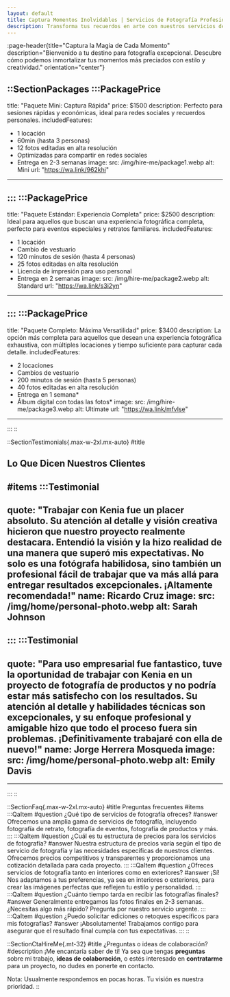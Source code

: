```yaml
---
layout: default
title: Captura Momentos Inolvidables | Servicios de Fotografía Profesional
description: Transforma tus recuerdos en arte con nuestros servicios de fotografía de alta calidad. Paquetes personalizados para todas las ocasiones. ¡Contáctanos hoy!
---
```


:page-header{title="Captura la Magia de Cada Momento" description="Bienvenido a tu destino para fotografía excepcional. Descubre cómo podemos inmortalizar tus momentos más preciados con estilo y creatividad." orientation="center"}

::SectionPackages
:::PackagePrice
---
title: "Paquete Mini: Captura Rápida"
price: $1500
description: Perfecto para sesiones rápidas y económicas, ideal para redes sociales y recuerdos personales.
includedFeatures:
  - 1 locación
  - 60min (hasta 3 personas)
  - 12 fotos editadas en alta resolución
  - Optimizadas para compartir en redes sociales
  - Entrega en 2-3 semanas
image:
  src: /img/hire-me/package1.webp
  alt: Mini
url: "https://wa.link/962khi"
---
:::
:::PackagePrice
---
title: "Paquete Estándar: Experiencia Completa"
price: $2500
description: Ideal para aquellos que buscan una experiencia fotográfica completa, perfecto para eventos especiales y retratos familiares.
includedFeatures:
  - 1 locación
  - Cambio de vestuario
  - 120 minutos de sesión (hasta 4 personas)
  - 25 fotos editadas en alta resolución
  - Licencia de impresión para uso personal
  - Entrega en 2 semanas
image:
  src: /img/hire-me/package2.webp
  alt: Standard
url: "https://wa.link/s3i2yn"
---
:::
:::PackagePrice
---
title: "Paquete Completo: Máxima Versatilidad"
price: $3400
description: La opción más completa para aquellos que desean una experiencia fotográfica exhaustiva, con múltiples locaciones y tiempo suficiente para capturar cada detalle.
includedFeatures:
  - 2 locaciones
  - Cambios de vestuario
  - 200 minutos de sesión (hasta 5 personas)
  - 40 fotos editadas en alta resolución
  - Entrega en 1 semana*
  - Álbum digital con todas las fotos*
image:
  src: /img/hire-me/package3.webp
  alt: Ultimate
url: "https://wa.link/mfvlse"
---
:::
::


::SectionTestimonials{.max-w-2xl.mx-auto}
#title
## Lo Que Dicen Nuestros Clientes
#items
:::Testimonial
---
quote: "Trabajar con Kenia fue un placer absoluto. Su atención al detalle y visión creativa hicieron que nuestro proyecto realmente destacara. Entendió la visión y la hizo realidad de una manera que superó mis expectativas. No solo es una fotógrafa habilidosa, sino también un profesional fácil de trabajar que va más allá para entregar resultados excepcionales. ¡Altamente recomendada!"
name: Ricardo Cruz
image:
  src: /img/home/personal-photo.webp
  alt: Sarah Johnson
---
:::
:::Testimonial
---
quote: "Para uso empresarial fue fantastico, tuve la oportunidad de trabajar con Kenia en un proyecto de fotografía de productos y no podría estar más satisfecho con los resultados. Su atención al detalle y habilidades técnicas son excepcionales, y su enfoque profesional y amigable hizo que todo el proceso fuera sin problemas. ¡Definitivamente trabajaré con ella de nuevo!"
name: Jorge Herrera Mosqueda
image:
  src: /img/home/personal-photo.webp
  alt: Emily Davis
---
---
:::
::


::SectionFaq{.max-w-2xl.mx-auto}
#title
Preguntas frecuentes
#items
  :::QaItem
  #question
  ¿Qué tipo de servicios de fotografía ofreces?
  #answer
  Ofrecemos una amplia gama de servicios de fotografía, incluyendo fotografía de retrato, fotografía de eventos, fotografía de productos y más.
  :::
  :::QaItem
  #question
  ¿Cuál es tu estructura de precios para los servicios de fotografía?
  #answer
  Nuestra estructura de precios varía según el tipo de servicio de fotografía y las necesidades específicas de nuestros clientes. Ofrecemos precios competitivos y transparentes y proporcionamos una cotización detallada para cada proyecto.
  :::
  :::QaItem
  #question
  ¿Ofreces servicios de fotografía tanto en interiores como en exteriores?
  #answer
  ¡Sí! Nos adaptamos a tus preferencias, ya sea en interiores o exteriores, para crear las imágenes perfectas que reflejen tu estilo y personalidad.
  :::
  :::QaItem
  #question
  ¿Cuánto tiempo tarda en recibir las fotografías finales?
  #answer
  Generalmente entregamos las fotos finales en 2-3 semanas. ¿Necesitas algo más rápido? Pregunta por nuestro servicio urgente.
  :::
  :::QaItem
  #question
  ¿Puedo solicitar ediciones o retoques específicos para mis fotografías?
  #answer
  ¡Absolutamente! Trabajamos contigo para asegurar que el resultado final cumpla con tus expectativas.
  :::
::


::SectionCtaHireMe{.mt-32}
#title
¿Preguntas o ideas de colaboración?
#description
¡Me encantaría saber de ti! Ya sea que tengas **preguntas** sobre mi trabajo, **ideas de colaboración**, o estés interesado en **contratarme** para un proyecto, no dudes en ponerte en contacto.

Nota: Usualmente respondemos en pocas horas. Tu visión es nuestra prioridad.
::